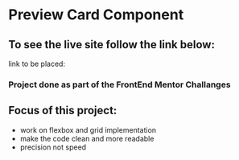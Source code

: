 # Preview Card Component

## To see the live site follow the link below:

link to be placed:

### Project done as part of the FrontEnd Mentor Challanges

## Focus of this project:

- work on flexbox and grid implementation
- make the code clean and more readable
- precision not speed
